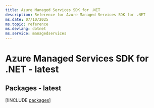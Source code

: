 ```yaml
---
title: Azure Managed Services SDK for .NET
description: Reference for Azure Managed Services SDK for .NET
ms.date: 07/10/2025
ms.topic: reference
ms.devlang: dotnet
ms.service: managedservices
---
```

# Azure Managed Services SDK for .NET - latest
## Packages - latest
[!INCLUDE [packages](managed-services-index.md)]